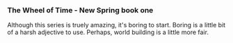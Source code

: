### The Wheel of Time - New Spring book one

Although this series is truely amazing, it's boring to start. Boring is a little bit of a harsh adjective to use. Perhaps, world building is a little more fair.
